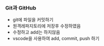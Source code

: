 ### Git과 GitHub
* git에 파일을 커밋하기
* 원격레파지토리에 저장후 수정하였음
* 수정하고 add는 하지않음
* vscode을 사용하여 add, commit, push 하기
